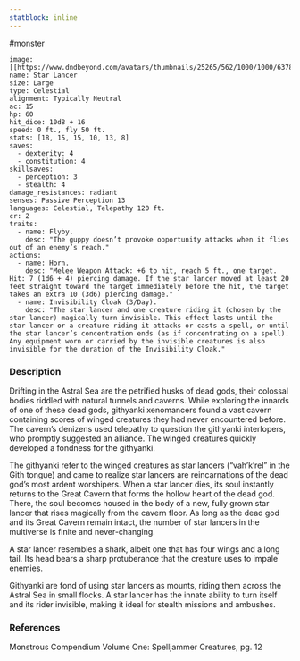 ```yaml
---
statblock: inline
---
```

#monster 

```statblock
image: [[https://www.dndbeyond.com/avatars/thumbnails/25265/562/1000/1000/637861450530101041.jpeg]]
name: Star Lancer
size: Large
type: Celestial
alignment: Typically Neutral
ac: 15
hp: 60
hit_dice: 10d8 + 16
speed: 0 ft., fly 50 ft.
stats: [18, 15, 15, 10, 13, 8]
saves:
  - dexterity: 4
  - constitution: 4
skillsaves:
  - perception: 3
  - stealth: 4
damage_resistances: radiant
senses: Passive Perception 13
languages: Celestial, Telepathy 120 ft.
cr: 2
traits:
  - name: Flyby.
    desc: "The guppy doesn’t provoke opportunity attacks when it flies out of an enemy’s reach."
actions:
  - name: Horn.
    desc: "Melee Weapon Attack: +6 to hit, reach 5 ft., one target. Hit: 7 (1d6 + 4) piercing damage. If the star lancer moved at least 20 feet straight toward the target immediately before the hit, the target takes an extra 10 (3d6) piercing damage."
  - name: Invisibility Cloak (3/Day).
    desc: "The star lancer and one creature riding it (chosen by the star lancer) magically turn invisible. This effect lasts until the star lancer or a creature riding it attacks or casts a spell, or until the star lancer’s concentration ends (as if concentrating on a spell). Any equipment worn or carried by the invisible creatures is also invisible for the duration of the Invisibility Cloak."
```

### Description

Drifting in the Astral Sea are the petrified husks of dead gods, their colossal bodies riddled with natural tunnels and caverns. While exploring the innards of one of these dead gods, githyanki xenomancers found a vast cavern containing scores of winged creatures they had never encountered before. The cavern’s denizens used telepathy to question the githyanki interlopers, who promptly suggested an alliance. The winged creatures quickly developed a fondness for the githyanki.

The githyanki refer to the winged creatures as star lancers (“vah’k’rel” in the Gith tongue) and came to realize star lancers are reincarnations of the dead god’s most ardent worshipers. When a star lancer dies, its soul instantly returns to the Great Cavern that forms the hollow heart of the dead god. There, the soul becomes housed in the body of a new, fully grown star lancer that rises magically from the cavern floor. As long as the dead god and its Great Cavern remain intact, the number of star lancers in the multiverse is finite and never-changing.

A star lancer resembles a shark, albeit one that has four wings and a long tail. Its head bears a sharp protuberance that the creature uses to impale enemies.

Githyanki are fond of using star lancers as mounts, riding them across the Astral Sea in small flocks. A star lancer has the innate ability to turn itself and its rider invisible, making it ideal for stealth missions and ambushes.

### References

Monstrous Compendium Volume One: Spelljammer Creatures, pg. 12
